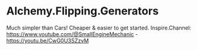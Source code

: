 # Alchemy.Flipping.Generators
Much simpler than Cars! Cheaper &amp; easier to get started. Inspire.Channel: https://www.youtube.com/@SmallEngineMechanic - https://youtu.be/CwG0U3SZzvM 
